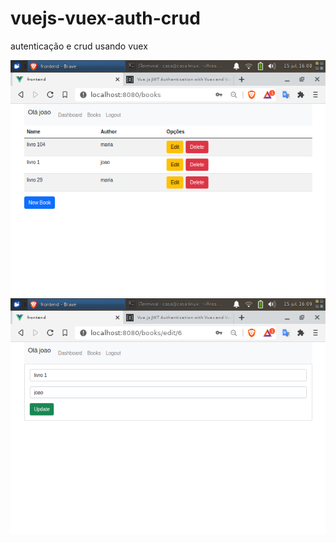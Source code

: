 # vuejs-vuex-auth-crud
autenticação e crud usando vuex

![Alt text](.github/vue.png?raw=true "print")
![Alt text](.github/vue2.png?raw=true "print")

